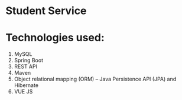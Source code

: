 # Student Service
 
# Technologies used: 
1. MySQL
2. Spring Boot
3. REST API
4. Maven
5. Object relational mapping (ORM) – Java Persistence API (JPA) and Hibernate
6. VUE JS
